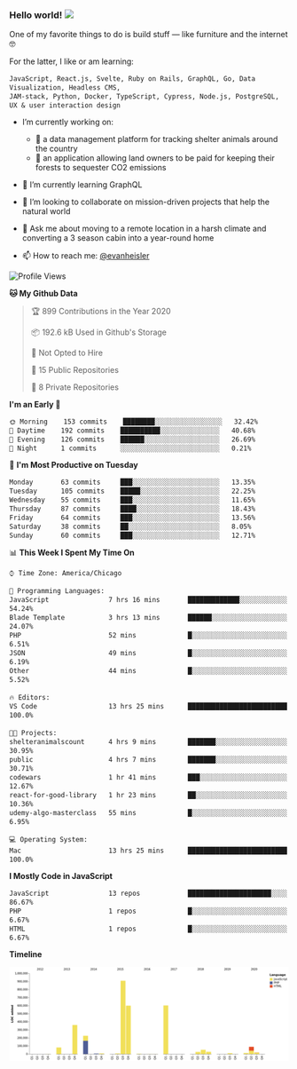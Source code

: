 ### Hello world! <img src="https://media.giphy.com/media/hvRJCLFzcasrR4ia7z/giphy.gif" width="30px">

One of my favorite things to do is build stuff — like furniture and the internet 🤓

For the latter, I like or am learning:

```text
JavaScript, React.js, Svelte, Ruby on Rails, GraphQL, Go, Data Visualization, Headless CMS, 
JAM-stack, Python, Docker, TypeScript, Cypress, Node.js, PostgreSQL, UX & user interaction design
```

- I’m currently working on:
  - 🐶  a data management platform for tracking shelter animals around the country 
  - 🌳  an application allowing land owners to be paid for keeping their forests to sequester CO2 emissions


- 🌱  I’m currently learning GraphQL
- 👯  I’m looking to collaborate on mission-driven projects that help the natural world
- 💬  Ask me about moving to a remote location in a harsh climate and converting a 3 season cabin into a year-round home
- 📫  How to reach me: [@evanheisler](https://twitter.com/evanheisler)

<!--START_SECTION:waka-->
![Profile Views](http://img.shields.io/badge/Profile%20Views-20-blue)

**🐱 My Github Data** 

> 🏆 899 Contributions in the Year 2020
 > 
> 📦 192.6 kB Used in Github's Storage 
 > 
> 🚫 Not Opted to Hire
 > 
> 📜 15 Public Repositories
 > 
> 🔑 8 Private Repositories 

**I'm an Early 🐤** 

```text
🌞 Morning    153 commits    ████████░░░░░░░░░░░░░░░░░   32.42% 
🌆 Daytime    192 commits    ██████████░░░░░░░░░░░░░░░   40.68% 
🌃 Evening    126 commits    ██████░░░░░░░░░░░░░░░░░░░   26.69% 
🌙 Night      1 commits      ░░░░░░░░░░░░░░░░░░░░░░░░░   0.21%

```
📅 **I'm Most Productive on Tuesday** 

```text
Monday       63 commits     ███░░░░░░░░░░░░░░░░░░░░░░   13.35% 
Tuesday      105 commits    █████░░░░░░░░░░░░░░░░░░░░   22.25% 
Wednesday    55 commits     ███░░░░░░░░░░░░░░░░░░░░░░   11.65% 
Thursday     87 commits     ████░░░░░░░░░░░░░░░░░░░░░   18.43% 
Friday       64 commits     ███░░░░░░░░░░░░░░░░░░░░░░   13.56% 
Saturday     38 commits     ██░░░░░░░░░░░░░░░░░░░░░░░   8.05% 
Sunday       60 commits     ███░░░░░░░░░░░░░░░░░░░░░░   12.71%

```


📊 **This Week I Spent My Time On** 

```text
⌚︎ Time Zone: America/Chicago

💬 Programming Languages: 
JavaScript               7 hrs 16 mins       █████████████░░░░░░░░░░░░   54.24% 
Blade Template           3 hrs 13 mins       ██████░░░░░░░░░░░░░░░░░░░   24.07% 
PHP                      52 mins             █░░░░░░░░░░░░░░░░░░░░░░░░   6.51% 
JSON                     49 mins             █░░░░░░░░░░░░░░░░░░░░░░░░   6.19% 
Other                    44 mins             █░░░░░░░░░░░░░░░░░░░░░░░░   5.52%

🔥 Editors: 
VS Code                  13 hrs 25 mins      █████████████████████████   100.0%

🐱‍💻 Projects: 
shelteranimalscount      4 hrs 9 mins        ███████░░░░░░░░░░░░░░░░░░   30.95% 
public                   4 hrs 7 mins        ███████░░░░░░░░░░░░░░░░░░   30.71% 
codewars                 1 hr 41 mins        ███░░░░░░░░░░░░░░░░░░░░░░   12.67% 
react-for-good-library   1 hr 23 mins        ██░░░░░░░░░░░░░░░░░░░░░░░   10.36% 
udemy-algo-masterclass   55 mins             █░░░░░░░░░░░░░░░░░░░░░░░░   6.95%

💻 Operating System: 
Mac                      13 hrs 25 mins      █████████████████████████   100.0%

```

**I Mostly Code in JavaScript** 

```text
JavaScript               13 repos            █████████████████████░░░░   86.67% 
PHP                      1 repos             █░░░░░░░░░░░░░░░░░░░░░░░░   6.67% 
HTML                     1 repos             █░░░░░░░░░░░░░░░░░░░░░░░░   6.67%

```


**Timeline**

![Chart not found](https://github.com/evanheisler/evanheisler/blob/master/charts/bar_graph.png) 


<!--END_SECTION:waka-->

